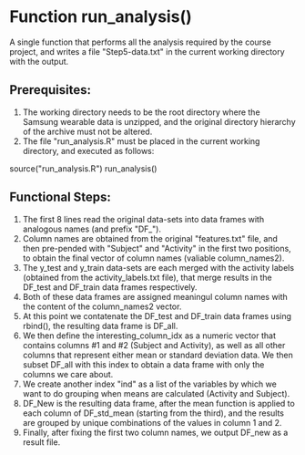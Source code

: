 # Function run_analysis()
A single function that performs all the analysis required by the course project, and writes a file "Step5-data.txt" in the current working directory with the output. 

## Prerequisites:

1. The working directory needs to be the root directory where the Samsung wearable data is unzipped, and the original directory hierarchy of the archive must not be altered.
2. The file "run_analysis.R" must be placed in the current working directory, and executed as follows:

source("run_analysis.R")
run_analysis()


## Functional Steps:

1. The first 8 lines read the original data-sets into data frames with analogous names (and prefix "DF_").
2. Column names are obtained from the original "features.txt" file, and then pre-pended  with "Subject" and "Activity" in the first two positions, to obtain the final vector of column names (valiable column_names2).
3. The y_test and y_train data-sets are each merged with the activity labels (obtained from the activity_labels.txt file), that merge results in the DF_test and DF_train data frames respectively.
4. Both of these data frames are assigned meaningul column names with the content of the column_names2 vector.
5. At this point we contatenate the DF_test and DF_train data frames using rbind(), the resulting data frame is DF_all.
6. We then define the interesting_column_idx as a numeric vector that contains columns #1 and #2 (Subject and Activity), as well as all other columns that represent either mean or standard deviation data.  We then subset DF_all with this index to obtain a data frame with only the columns we care about.
7. We create another index "ind" as a list of the variables by which we want to do grouping when means are calculated (Activity and Subject).
8. DF_New is the resulting data frame, after the mean function is applied to each column of DF_std_mean (starting from the third), and the results are grouped by unique combinations of the values in column 1 and 2.
9. Finally, after fixing the first two column names, we output DF_new as a result file. 


